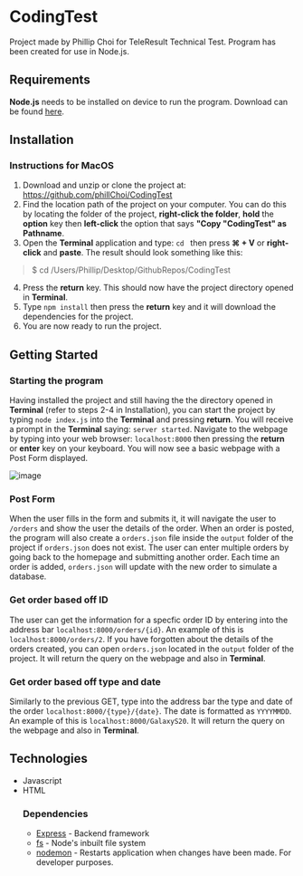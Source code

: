 # CodingTest
 Project made by Phillip Choi for TeleResult Technical Test. Program has been created for use in Node.js.

## Requirements
**Node.js** needs to be installed on device to run the program. Download can be found [here](https://nodejs.org/en/).

## Installation
### Instructions for MacOS
1. Download and unzip or clone the project at: https://github.com/phillChoi/CodingTest
2. Find the location path of the project on your computer. You can do this by locating the folder of the project, **right-click the folder**, **hold** the **option** key then **left-click** the option that says **"Copy "CodingTest" as Pathname**.
3. Open the **Terminal** application and type: `cd ` then press **⌘ + V**  or **right-click** and **paste**. The result should look something like this:

>$ cd /Users/Phillip/Desktop/GithubRepos/CodingTest
4. Press the **return** key. This should now have the project directory opened in **Terminal**.
5. Type `npm install` then press the **return** key and it will download the dependencies for the project.
6. You are now ready to run the project.
## Getting Started
### Starting the program
Having installed the project and still having the the directory opened in **Terminal** (refer to steps 2-4 in Installation), you can start the project by typing `node index.js` into the **Terminal** and pressing **return**.
You will receive a prompt in the **Terminal** saying: `server started`.
Navigate to the webpage by typing into your web browser: `localhost:8000` then pressing the **return** or **enter** key on your keyboard.
You will now see a basic webpage with a Post Form displayed. 
 
 ![image](https://user-images.githubusercontent.com/60904690/137745846-a373e106-5831-44b6-a742-dac0db550899.png)

### Post Form
When the user fills in the form and submits it, it will navigate the user to `/orders` and show the user the details of the order. When an order is posted, the program will also create a `orders.json` file inside the  `output` folder of the project if `orders.json` does not exist. The user can enter multiple orders by going back to the homepage and submitting another order. Each time an order is added, `orders.json` will update with the new order to simulate a database.

### Get order based off ID
The user can get the information for a specfic order ID by entering into the address bar `localhost:8000/orders/{id}`. An example of this is `localhost:8000/orders/2`. If you have forgotten about the details of the orders created, you can open `orders.json` located in the `output` folder of the project. It will return the query on the webpage and also in **Terminal**.

### Get order based off type and date
Similarly to the previous GET, type into the address bar the type and date of the order `localhost:8000/{type}/{date}`. The date is formatted as `YYYYMMDD`. An example of this is `localhost:8000/GalaxyS20`. It will return the query on the webpage and also in **Terminal**.

## Technologies
* Javascript
* HTML
	### Dependencies 
	* [Express](https://www.npmjs.com/package/express) - Backend framework
	* [fs](https://nodejs.org/api/fs.html) - Node's inbuilt file system
	* [nodemon](https://www.npmjs.com/package/nodemon) - Restarts application when changes have been made. For developer purposes.

